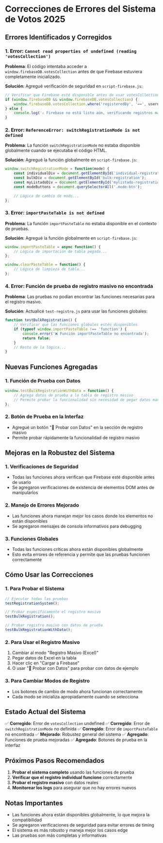 # Correcciones de Errores del Sistema de Votos 2025

## Errores Identificados y Corregidos

### 1. Error: `Cannot read properties of undefined (reading 'votesCollection')`

**Problema**: El código intentaba acceder a `window.firebaseDB.votesCollection` antes de que Firebase estuviera completamente inicializado.

**Solución**: Agregué verificación de seguridad en `script-firebase.js`:
```javascript
// Verificar que Firebase esté disponible antes de usar votesCollection
if (window.firebaseDB && window.firebaseDB.votesCollection) {
    window.firebaseDB.votesCollection.where('registeredBy', '==', username).get().then(snap => console.log('Registros:', snap.size));
} else {
    console.log('⚠️ Firebase no está listo aún, verificando registros más tarde...');
}
```

### 2. Error: `ReferenceError: switchRegistrationMode is not defined`

**Problema**: La función `switchRegistrationMode` no estaba disponible globalmente cuando se ejecutaba el código HTML.

**Solución**: Agregué la función globalmente en `script-firebase.js`:
```javascript
window.switchRegistrationMode = function(mode) {
    const individualDiv = document.getElementById('individual-registration');
    const bulkDiv = document.getElementById('bulk-registration');
    const myListadoDiv = document.getElementById('mylistado-registration');
    const modeButtons = document.querySelectorAll('.mode-btn');
    
    // Lógica de cambio de modo...
};
```

### 3. Error: `importPasteTable is not defined`

**Problema**: La función `importPasteTable` no estaba disponible en el contexto de pruebas.

**Solución**: Agregué la función globalmente en `script-firebase.js`:
```javascript
window.importPasteTable = async function() {
    // Lógica de importación de tabla pegada...
};

window.clearPasteTable = function() {
    // Lógica de limpieza de tabla...
};
```

### 4. Error: Función de prueba de registro masivo no encontrada

**Problema**: Las pruebas no podían encontrar las funciones necesarias para el registro masivo.

**Solución**: Actualicé `test-registro.js` para usar las funciones globales:
```javascript
function testBulkRegistration() {
    // Verificar que las funciones globales estén disponibles
    if (typeof window.importPasteTable !== 'function') {
        console.error('❌ Función importPasteTable no encontrada');
        return false;
    }
    // Resto de la lógica...
}
```

## Nuevas Funciones Agregadas

### 1. Función de Prueba con Datos
```javascript
window.testBulkRegistrationWithData = function() {
    // Agrega datos de prueba a la tabla de registro masivo
    // Permite probar la funcionalidad sin necesidad de pegar datos manualmente
};
```

### 2. Botón de Prueba en la Interfaz
- Agregué un botón "🧪 Probar con Datos" en la sección de registro masivo
- Permite probar rápidamente la funcionalidad de registro masivo

## Mejoras en la Robustez del Sistema

### 1. Verificaciones de Seguridad
- Todas las funciones ahora verifican que Firebase esté disponible antes de usarlo
- Se agregaron verificaciones de existencia de elementos DOM antes de manipularlos

### 2. Manejo de Errores Mejorado
- Las funciones ahora manejan mejor los casos donde los elementos no están disponibles
- Se agregaron mensajes de consola informativos para debugging

### 3. Funciones Globales
- Todas las funciones críticas ahora están disponibles globalmente
- Esto evita errores de referencia y permite que las pruebas funcionen correctamente

## Cómo Usar las Correcciones

### 1. Para Probar el Sistema
```javascript
// Ejecutar todas las pruebas
testRegistrationSystem();

// Probar específicamente el registro masivo
testBulkRegistration();

// Probar registro masivo con datos de prueba
testBulkRegistrationWithData();
```

### 2. Para Usar el Registro Masivo
1. Cambiar al modo "Registro Masivo (Excel)"
2. Pegar datos de Excel en la tabla
3. Hacer clic en "Cargar a Firebase"
4. O usar "🧪 Probar con Datos" para probar con datos de ejemplo

### 3. Para Cambiar Modos de Registro
- Los botones de cambio de modo ahora funcionan correctamente
- Cada modo se inicializa apropiadamente cuando se selecciona

## Estado Actual del Sistema

✅ **Corregido**: Error de `votesCollection` undefined
✅ **Corregido**: Error de `switchRegistrationMode` no definida
✅ **Corregido**: Error de `importPasteTable` no encontrada
✅ **Mejorado**: Robustez general del sistema
✅ **Agregado**: Funciones de prueba mejoradas
✅ **Agregado**: Botones de prueba en la interfaz

## Próximos Pasos Recomendados

1. **Probar el sistema completo** usando las funciones de prueba
2. **Verificar que el registro individual funcione** correctamente
3. **Probar el registro masivo** con datos reales
4. **Monitorear los logs** para asegurar que no hay errores nuevos

## Notas Importantes

- Las funciones ahora están disponibles globalmente, lo que mejora la compatibilidad
- Se agregaron verificaciones de seguridad para evitar errores de timing
- El sistema es más robusto y maneja mejor los casos edge
- Las pruebas son más completas y informativas 